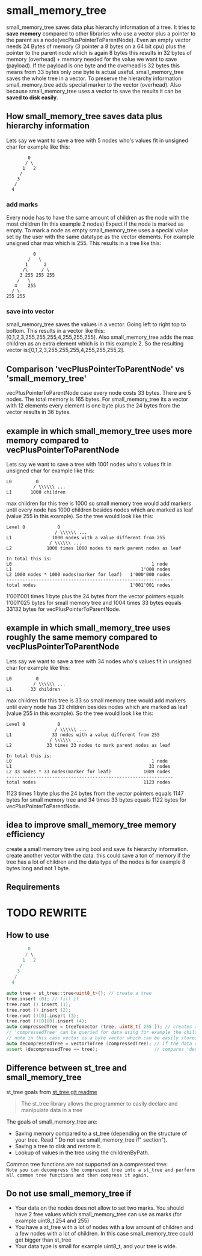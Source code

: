 # small_memory_tree


small_memory_tree saves data plus hierarchy information of a tree. It tries to **save memory** compared to other libraries who use a vector plus a pointer to the parent as a node(vecPlusPointerToParentNode). Even an empty vector needs 24 Bytes of memory (3 pointer a 8 bytes on a 64 bit cpu) plus the pointer to the parent node which is again 8 bytes this results in 32 bytes of memory (overhead) + memory needed for the value we want to save (payload). If the payload is one byte and the overhead is 32 bytes this means from 33 bytes only one byte is actual useful. small_memory_tree saves the whole tree in a vector. To preserve the hierarchy information small_memory_tree adds special marker to the vector (overhead). Also because small_memory_tree uses a vector to save the results it can be **saved to disk easily**.


## How small_memory_tree saves data plus hierarchy information 

Lets say we want to save a tree with 5 nodes who's values fit in unsigned char for example like this:
```
        0
       / \
      1   2
     /
    3
   /
  4
```
### add marks

Every node has to have the same amount of children as the node with the most children (In this example 2 nodes) Expect if the node is marked as empty. To mark a node as empty small_memory_tree uses a special value set by the user with the same datatype as the vector elements. For example unsigned char max which is 255. This results in a tree like this:

```
          0
        /   \
       1      2
      /\     / \
     3 255 255 255
    /   \
   4    255
  / \
255 255
```
### save into vector

small_memory_tree saves the values in a vector. Going left to right top to bottom.
This results in a vector like this: [0,1,2,3,255,255,255,4,255,255,255]. Also small_memory_tree adds the max children as an extra element which is in this example 2. So the resulting vector is:[0,1,2,3,255,255,255,4,255,255,255,2]. 


## Comparison  'vecPlusPointerToParentNode' vs 'small_memory_tree'
vecPlusPointerToParentNode case every node costs 33 bytes. There are 5 nodes. The total memory is 165 bytes. For small_memory_tree its a vector with 12 elements every element is one byte plus the 24 bytes from the vector results in 36 bytes.


## example in which small_memory_tree uses more memory compared to vecPlusPointerToParentNode
Lets say we want to save a tree with 1001 nodes who's values fit in unsigned char for example like this:
```
L0         0
          / \\\\\\ ...
L1       1000 children
```

max children for this tree is 1000 so small memory tree would add markers until every node has 1000 children besides nodes which are marked as leaf (value 255 in this example). So the tree would look like this:

```
Level 0            0
                  / \\\\\\ ...
L1               1000 nodes with a value different from 255
                / \\\\\\ ...
L2             1000 times 1000 nodes to mark parent nodes as leaf
```
```
In total this is:  
L0                                                    1 node  
L1                                                1'000 nodes  
L2 1000 nodes * 1000 nodes(marker for leaf)   1'000'000 nodes  
--------------------------------------------------------------  
total nodes                                   1'001'001 nodes  
```
1'001'001 times 1 byte plus the 24 bytes from the vector pointers equals 1'001'025 bytes for small memory tree and 1004 times 33 bytes equals 33132 bytes for vecPlusPointerToParentNode.


## example in which small_memory_tree uses roughly the same memory compared to vecPlusPointerToParentNode
Lets say we want to save a tree with 34 nodes who's values fit in unsigned char for example like this:
```
L0         0
          / \\\\\\ ...
L1       33 children
```

max children for this tree is 33 so small memory tree would add markers until every node has 33 children besides nodes which are marked as leaf (value 255 in this example). So the tree would look like this:

```
Level 0            0
                  / \\\\\\ ...
L1               33 nodes with a value different from 255
                / \\\\\\ ...
L2             33 times 33 nodes to mark parent nodes as leaf
```
```
In total this is:  
L0                                                    1 node  
L1                                                   33 nodes  
L2 33 nodes * 33 nodes(marker for leaf)            1089 nodes  
--------------------------------------------------------------  
total nodes                                        1123 nodes  
```
1123 times 1 byte plus the 24 bytes from the vector pointers equals 1147 bytes for small memory tree and 34 times 33 bytes equals 1122 bytes for vecPlusPointerToParentNode.


## idea to improve small_memory_tree memory efficiency
create a small memory tree using bool and save its hierarchy information. create another vector with the data. this could save a ton of memory if the tree has a lot of children and the data type of the nodes is for example 8 bytes long and not 1 byte.


## Requirements



# TODO REWRITE
## How to use

```cpp
        0
       / \
      1   2
     /
    3
   /
  4

auto tree = st_tree::tree<uint8_t>{}; // create a tree
tree.insert (0); // fill it
tree.root ().insert (1);
tree.root ().insert (2);
tree.root ()[0].insert (3);
tree.root ()[0][0].insert (4);
auto compressedTree = treeToVector (tree, uint8_t{ 255 }); // creates a vector with the data from tree using 255 as marker for empty and 254 for child
// 'compressedTree' can be queried for data using for example the childrenByPath function TODO write example
// note in this case vector is a byte vector which can be easily stored in a database.
auto decompressedTree = vectorToTree (compressedTree); // if the data of compressedTree needs to be altered it can be decompressed.
assert (decompressedTree == tree);                     // compares 'decompressedTree' with 'tree'
```

## Difference between st_tree and small_memory_tree

st_tree goals from [st_tree git readme](https://github.com/erikerlandson/st_tree)
> The st_tree library allows the programmer to easily declare and manipulate data in a tree

The goals of small_memory_tree are:

- Saving memory compared to a st_tree (depending on the structure of your tree. Read " Do not use small_memory_tree if"
  section").
- Saving a tree to disk and restore it.
- Lookup of values in the tree using the childrenByPath.

Common tree functions are not supported on a compressed tree:  
`
Note you can decompress the compressed tree into a st_tree and perform all common tree functions and then compress it
again.
`

## Do not use small_memory_tree if

- Your data on the nodes does not allow to set two marks. You should have 2 free values which small_memory_tree can use
  as marks (for example uint8_t 254 and 255)
- You have a st_tree with a lot of nodes with a low amount of children and a few nodes with a lot of children. In this
  case small_memory_tree could get bigger than st_tree
- Your data type is small for example uint8_t, and your tree is wide.


